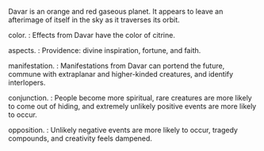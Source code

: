 Davar is an orange and red gaseous planet. It appears to leave an afterimage of itself in the sky as it traverses its orbit.

color.
: Effects from Davar have the color of <span class="text-[#f1c211]">citrine</span>.

aspects.
: Providence: divine inspiration, fortune, and faith.

manifestation.
: Manifestations from Davar can portend the future, commune with extraplanar and higher-kinded creatures, and identify interlopers.

conjunction.
: People become more spiritual, rare creatures are more likely to come out of hiding, and extremely unlikely positive events are more likely to occur.

opposition.
: Unlikely negative events are more likely to occur, tragedy compounds, and creativity feels dampened.
